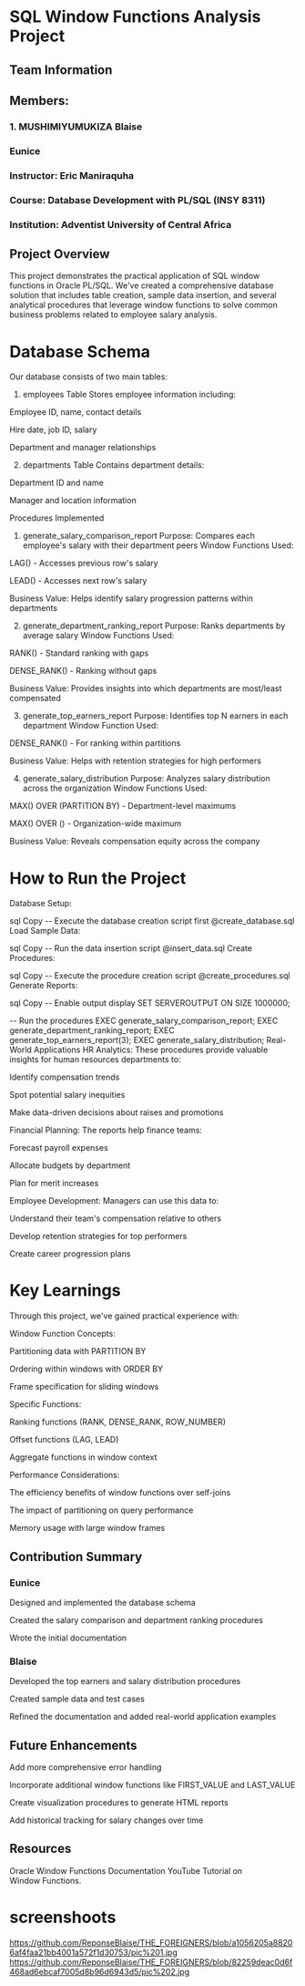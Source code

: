 # SQL Window Functions Analysis Project

## Team Information
## Members:

### 1. MUSHIMIYUMUKIZA Blaise 
### Eunice

### Instructor: Eric Maniraquha

### Course: Database Development with PL/SQL (INSY 8311)

### Institution: Adventist University of Central Africa

## Project Overview
This project demonstrates the practical application of SQL window functions in Oracle PL/SQL. We've created a comprehensive database solution that includes table creation, sample data insertion, and several analytical procedures that leverage window functions to solve common business problems related to employee salary analysis.



# Database Schema
Our database consists of two main tables:

1. employees Table
Stores employee information including:

Employee ID, name, contact details

Hire date, job ID, salary

Department and manager relationships

2. departments Table
Contains department details:

Department ID and name

Manager and location information

Procedures Implemented
1. generate_salary_comparison_report
Purpose: Compares each employee's salary with their department peers
Window Functions Used:

LAG() - Accesses previous row's salary

LEAD() - Accesses next row's salary

Business Value: Helps identify salary progression patterns within departments

2. generate_department_ranking_report
Purpose: Ranks departments by average salary
Window Functions Used:

RANK() - Standard ranking with gaps

DENSE_RANK() - Ranking without gaps

Business Value: Provides insights into which departments are most/least compensated

3. generate_top_earners_report
Purpose: Identifies top N earners in each department
Window Function Used:

DENSE_RANK() - For ranking within partitions

Business Value: Helps with retention strategies for high performers

4. generate_salary_distribution
Purpose: Analyzes salary distribution across the organization
Window Functions Used:

MAX() OVER (PARTITION BY) - Department-level maximums

MAX() OVER () - Organization-wide maximum

Business Value: Reveals compensation equity across the company

# How to Run the Project
Database Setup:

sql
Copy
-- Execute the database creation script first
@create_database.sql
Load Sample Data:

sql
Copy
-- Run the data insertion script
@insert_data.sql
Create Procedures:

sql
Copy
-- Execute the procedure creation script
@create_procedures.sql
Generate Reports:

sql
Copy
-- Enable output display
SET SERVEROUTPUT ON SIZE 1000000;

-- Run the procedures
EXEC generate_salary_comparison_report;
EXEC generate_department_ranking_report;
EXEC generate_top_earners_report(3);
EXEC generate_salary_distribution;
Real-World Applications
HR Analytics: These procedures provide valuable insights for human resources departments to:

Identify compensation trends

Spot potential salary inequities

Make data-driven decisions about raises and promotions

Financial Planning: The reports help finance teams:

Forecast payroll expenses

Allocate budgets by department

Plan for merit increases

Employee Development: Managers can use this data to:

Understand their team's compensation relative to others

Develop retention strategies for top performers

Create career progression plans

# Key Learnings
Through this project, we've gained practical experience with:

Window Function Concepts:

Partitioning data with PARTITION BY

Ordering within windows with ORDER BY

Frame specification for sliding windows

Specific Functions:

Ranking functions (RANK, DENSE_RANK, ROW_NUMBER)

Offset functions (LAG, LEAD)

Aggregate functions in window context

Performance Considerations:

The efficiency benefits of window functions over self-joins

The impact of partitioning on query performance

Memory usage with large window frames

## Contribution Summary
### Eunice
Designed and implemented the database schema

Created the salary comparison and department ranking procedures

Wrote the initial documentation

### Blaise
Developed the top earners and salary distribution procedures

Created sample data and test cases

Refined the documentation and added real-world application examples

## Future Enhancements
Add more comprehensive error handling

Incorporate additional window functions like FIRST_VALUE and LAST_VALUE

Create visualization procedures to generate HTML reports

Add historical tracking for salary changes over time

## Resources
Oracle Window Functions Documentation
YouTube Tutorial on Window Functions.

# screenshoots
https://github.com/ReponseBlaise/THE_FOREIGNERS/blob/a1056205a88206af4faa21bb4001a572f1d30753/pic%201.jpg
https://github.com/ReponseBlaise/THE_FOREIGNERS/blob/82259deac0d6f468ad6ebcaf7005d8b96d6943d5/pic%202.jpg


